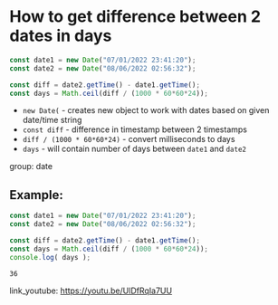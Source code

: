 # How to get difference between 2 dates in days

```js
const date1 = new Date("07/01/2022 23:41:20");
const date2 = new Date("08/06/2022 02:56:32");

const diff = date2.getTime() - date1.getTime();
const days = Math.ceil(diff / (1000 * 60*60*24));
```

- `new Date(` - creates new object to work with dates based on given date/time string
- `const diff` - difference in timestamp between 2 timestamps
- `diff / (1000 * 60*60*24)` - convert milliseconds to days
- `days` - will contain number of days between `date1` and `date2`

group: date

## Example: 
```js
const date1 = new Date("07/01/2022 23:41:20");
const date2 = new Date("08/06/2022 02:56:32");

const diff = date2.getTime() - date1.getTime();
const days = Math.ceil(diff / (1000 * 60*60*24));
console.log( days );
```
```
36

```

link_youtube: https://youtu.be/UlDfRqIa7UU
